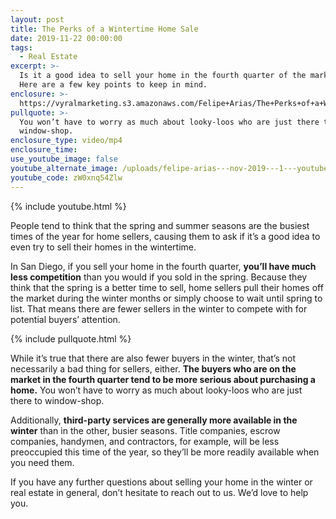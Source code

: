 ```yaml
---
layout: post
title: The Perks of a Wintertime Home Sale
date: 2019-11-22 00:00:00
tags:
  - Real Estate
excerpt: >-
  Is it a good idea to sell your home in the fourth quarter of the market year?
  Here are a few key points to keep in mind.
enclosure: >-
  https://vyralmarketing.s3.amazonaws.com/Felipe+Arias/The+Perks+of+a+Wintertime+Home+Sale.mp4
pullquote: >-
  You won’t have to worry as much about looky-loos who are just there to
  window-shop.
enclosure_type: video/mp4
enclosure_time:
use_youtube_image: false
youtube_alternate_image: /uploads/felipe-arias---nov-2019---1---youtube.jpg
youtube_code: zW0xnq54Zlw
---
```


{% include youtube.html %}

People tend to think that the spring and summer seasons are the busiest times of the year for home sellers, causing them to ask if it’s a good idea to even try to sell their homes in the wintertime.

In San Diego, if you sell your home in the fourth quarter, **you’ll have much less competition** than you would if you sold in the spring. Because they think that the spring is a better time to sell, home sellers pull their homes off the market during the winter months or simply choose to wait until spring to list. That means there are fewer sellers in the winter to compete with for potential buyers’ attention.

{% include pullquote.html %}

While it’s true that there are also fewer buyers in the winter, that’s not necessarily a bad thing for sellers, either. **The buyers who are on the market in the fourth quarter tend to be more serious about purchasing a home.** You won’t have to worry as much about looky-loos who are just there to window-shop.

Additionally, **third-party services are generally more available in the winter** than in the other, busier seasons. Title companies, escrow companies, handymen, and contractors, for example, will be less preoccupied this time of the year, so they’ll be more readily available when you need them.

If you have any further questions about selling your home in the winter or real estate in general, don’t hesitate to reach out to us. We’d love to help you.